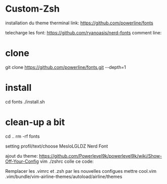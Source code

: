 # Custom-Zsh

installation du theme therminal link:
https://github.com/powerline/fonts

telecharge les font:
https://github.com/ryanoasis/nerd-fonts
comment line:
# clone
git clone https://github.com/powerline/fonts.git --depth=1
# install
cd fonts
./install.sh
# clean-up a bit
cd ..
rm -rf fonts

setting profil/text/choose
MesloLGLDZ Nerd Font

ajout du theme:
https://github.com/Powerlevel9k/powerlevel9k/wiki/Show-Off-Your-Config
vim ./zshrc colle ce code:

Remplacer les .vimrc et .zsh par les nouvelles configues
mettre cool.vim .vim/bundle/vim-airline-themes/autoload/airline/themes
